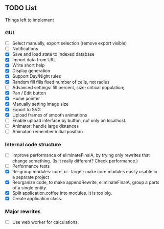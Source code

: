 TODO List
---------
Things left to implement

### GUI
* [ ] Select manually, export selection (remove export visible)
* [ ] Notifications
* [x] Save and load state to Indexed database
* [x] Import data from URL
* [x] Write short help
* [x] Display generation
* [x] Support Day/Night rules
* [x] Random fill fills fixed number of cells, not radius
* [ ] Advanced settings: fill percent, size; critical population;
* [x] Pan / Edit button
* [x] Home pointer
* [x] Manually setting image size
* [x] Export to SVG
* [x] Upload frames of smooth animations
* [ ] Enable upload interface by button, not only on localhost.
* [ ] Animator: handle large distances
* [ ] Animator: remember initial position

### Internal code structure
* [ ] Improve performance of eliminateFinalA, by trying only rewrites that change something. (Is it really different? Check performance.)
* [ ] Performance tests
* [x] Re-group modules: core, ui. Target: make core modules easily usable in a separate project
* [x] Reorganize code, to make appendRewrite, eliminateFinalA, group a parts of a single entity.
* [x] Split application.coffee into modules. It is too big.
* [x] Create application class. 

### Major rewrites
* [ ] Use web worker for calculations.

